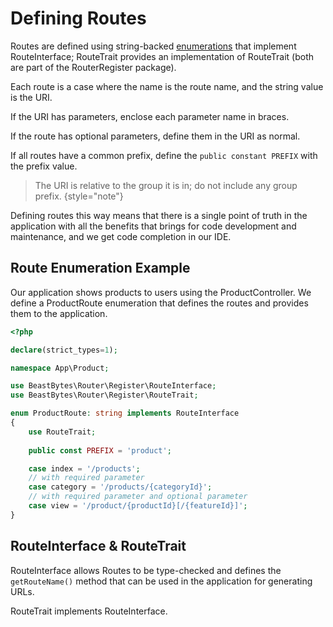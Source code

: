 # Defining Routes

Routes are defined using string-backed [enumerations](https://www.php.net/manual/en/language.enumerations.php)
that implement RouteInterface; RouteTrait provides an implementation of RouteTrait
(both are part of the RouterRegister package).

Each route is a case where the name is the route name, and the string value is the URI.

If the URI has parameters, enclose each parameter name in braces.

If the route has optional parameters, define them in the URI as normal.

If all routes have a common prefix, define the ```public constant PREFIX``` with the prefix value.

> The URI is relative to the group it is in; do not include any group prefix.
{style="note"}

Defining routes this way means that there is a single point of truth in the application with all the benefits
that brings for code development and maintenance, and we get code completion in our IDE.

## Route Enumeration Example
Our application shows products to users using the ProductController. We define a ProductRoute enumeration
that defines the routes and provides them to the application.

```php
<?php

declare(strict_types=1);

namespace App\Product;

use BeastBytes\Router\Register\RouteInterface;
use BeastBytes\Router\Register\RouteTrait;

enum ProductRoute: string implements RouteInterface
{
    use RouteTrait;
    
    public const PREFIX = 'product';

    case index = '/products';
    // with required parameter
    case category = '/products/{categoryId}';
    // with required parameter and optional parameter
    case view = '/product/{productId}[/{featureId}]';
}
```

## RouteInterface & RouteTrait
RouteInterface allows Routes to be type-checked and defines the ```getRouteName()``` method
that can be used in the application for generating URLs.

RouteTrait implements RouteInterface.